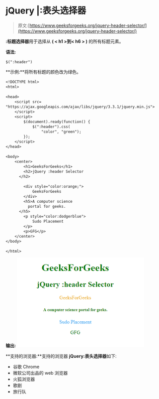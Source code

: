 # jQuery |:表头选择器

> 原文:[https://www.geeksforgeeks.org/jquery-header-selector/](https://www.geeksforgeeks.org/jquery-header-selector/)

**:标题选择器**用于选择从 **( < h1 >到< h6 > )** 的所有标题元素。

**语法:**

```
$(":header") 
```

**示例:**将所有标题的颜色改为绿色。

```
<!DOCTYPE html>
<html>

<head>
    <script src=
"https://ajax.googleapis.com/ajax/libs/jquery/3.3.1/jquery.min.js">
    </script>
    <script>
        $(document).ready(function() {
            $(":header").css(
                "color", "green");
        });
    </script>
</head>

<body>
    <center>
        <h1>GeeksForGeeks</h1>
        <h2>jQuery :header Selector
      </h2>

        <div style="color:orange;">
            GeeksForGeeks
        </div>
        <h5>A computer science 
          portal for geeks.
      </h5>
        <p style="color:dodgerblue">
            Sudo Placement
        </p>
        <p>GFG</p>
    </center>
</body>

</html>
```

**输出:**
![](img/b6f1020db206b922555edc3e61e0c1f0.png)

**支持的浏览器:**支持的浏览器 **jQuery:表头选择器**如下:

*   谷歌 Chrome
*   微软公司出品的 web 浏览器
*   火狐浏览器
*   歌剧
*   旅行队